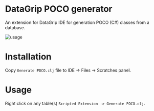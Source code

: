 # DataGrip POCO generator
An extension for DataGrip IDE for generation POCO (C#) classes from a database.

![usage](https://habrastorage.org/files/893/0a0/6fc/8930a06fc6064250b744aeda3a80466a.png)

# Installation
Copy `Generate POCO.clj` file to IDE -> Files -> Scratches panel.

# Usage
Right click on any table(s) `Scripted Extension -> Generate POCO.clj`.
